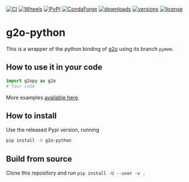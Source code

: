[![CI](https://github.com/miquelmassot/g2o-python/actions/workflows/python-package.yml/badge.svg)](https://github.com/miquelmassot/g2o-python/actions/workflows/python-package.yml)
[![Wheels](https://github.com/miquelmassot/g2o-python/actions/workflows/wheels.yml/badge.svg)](https://github.com/miquelmassot/g2o-python/actions/workflows/wheels.yml)
[![PyPI](https://img.shields.io/pypi/v/g2o-python)](https://pypi.org/project/g2o-python/)
[![CondaForge](https://img.shields.io/conda/v/conda-forge/g2o-python.svg)](https://anaconda.org/conda-forge/g2o-python)
[![downloads](https://pepy.tech/badge/g2o-python/month)](https://pepy.tech/project/g2o-python)
[![versions](https://img.shields.io/pypi/pyversions/g2o-python)](https://pypi.org/project/g2o-python/)
[![license](https://img.shields.io/github/license/miquelmassot/g2o-python.svg)](https://github.com/miquelmassot/g2o-python/blob/main/LICENSE)



# g2o-python

This is a wrapper of the python binding of [g2o](https://github.com/RainerKuemmerle/g2o) using its branch `pymem`.

## How to use it in your code

```python
import g2opy as g2o
# Your code

```

More examples [available here](https://github.com/RainerKuemmerle/g2o/tree/pymem/python/examples).


## How to install
Use the released Pypi version, running
```bash
pip install -U g2o-python
```

## Build from source

Clone this repository and run `pip install -U --user -v .`
